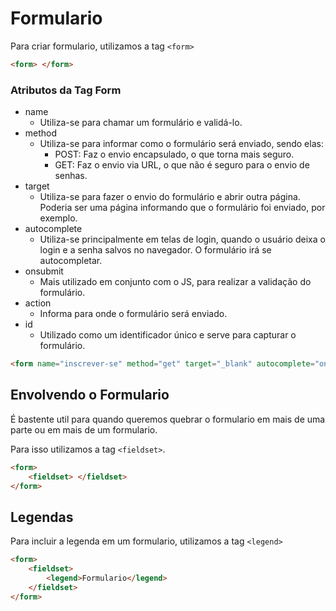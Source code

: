 # Formulario

Para criar formulario, utilizamos a tag ``<form>``

```html
<form> </form>
```

### Atributos da Tag Form

* name
    * Utiliza-se para chamar um formulário e validá-lo.
* method
    * Utiliza-se para informar como o formulário será enviado, sendo elas:
        * POST: Faz o envio encapsulado, o que torna mais seguro.
        * GET: Faz o envio via URL, o que não é seguro para o envio de senhas.
* target
    * Utiliza-se para fazer o envio do formulário e abrir outra página. Poderia ser uma página informando que o formulário foi enviado, por exemplo.
* autocomplete
    * Utiliza-se principalmente em telas de login, quando o usuário deixa o login e a senha salvos no navegador. O formulário irá se autocompletar.
* onsubmit
    * Mais utilizado em conjunto com o JS, para realizar a validação do formulário.
* action
    * Informa para onde o formulário será enviado.
* id
    * Utilizado como um identificador único e serve para capturar o formulário.

```html
<form name="inscrever-se" method="get" target="_blank" autocomplete="on" onsubmit="alert('Formulario enviado!')" action="servidor999" id="formulario1"></form>
```

## Envolvendo o Formulario

É bastente util para quando queremos quebrar o formulario em mais de uma parte ou em mais de um formulario. 

Para isso utilizamos a tag ``<fieldset>``.

```html
<form>
    <fieldset> </fieldset>
</form>
```

## Legendas

Para incluir a legenda em um formulario, utilizamos a tag ``<legend>``

```html
<form>
    <fieldset> 
        <legend>Formulario</legend>
    </fieldset>
</form>
```